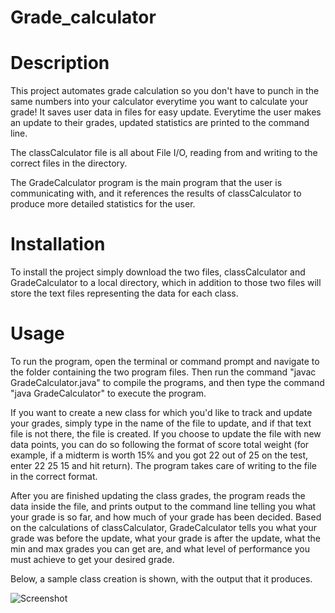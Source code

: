 # Grade_calculator

# Description
This project automates grade calculation so you don't have to punch in the same numbers into your calculator everytime you want to calculate your grade! It saves user data in files for easy update. Everytime the user makes an update to their grades, updated statistics are printed to the command line. 

The classCalculator file is all about File I/O, reading from and writing to the correct files in the directory. 

The GradeCalculator program is the main program that the user is communicating with, and it references the results of classCalculator to produce more detailed statistics for the user. 

# Installation
To install the project simply download the two files, classCalculator and GradeCalculator to a local directory, which in addition to those two files will store the text files representing the data for each class. 

# Usage
To run the program, open the terminal or command prompt and navigate to the folder containing the two program files. Then run the command "javac GradeCalculator.java" to compile the programs, and then type the command "java GradeCalculator" to execute the program. 

If you want to create a new class for which you'd like to track and update your grades,  simply type in the name of the file to update, and if that text file is not there, the file is created. If you choose to update the file with new data points, you can do so following the format of score total weight (for example, if a midterm is worth 15% and you got 22 out of 25 on the test, enter 22 25 15 and hit return). The program takes care of writing to the file in the correct format.

After you are finished updating the class grades, the program reads the data inside the file, and prints output to the command line telling you what your grade is so far, and how much of your grade has been decided. Based on the calculations of classCalculator, GradeCalculator tells you what your grade was before the update, what your grade is after the update, what the min and max grades you can get are, and what level of performance you must achieve to get your desired grade. 

Below, a sample class creation is shown, with the output that it produces. 

![Screenshot](../master/GradeExample.PNG)
